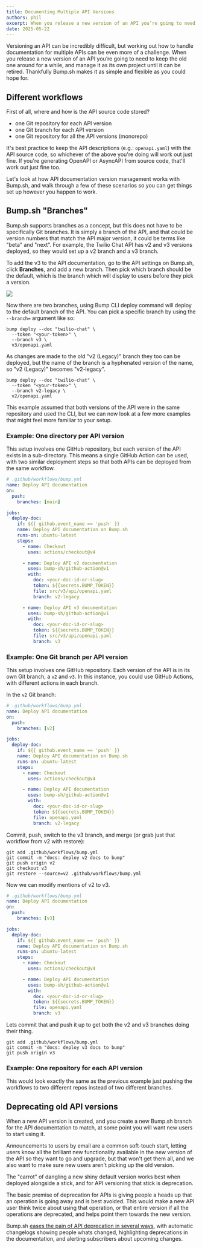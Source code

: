 ```yaml
---
title: Documenting Multiple API Versions
authors: phil
excerpt: When you release a new version of an API you’re going to need to keep the old one around for a while, and keep the documentation up to date until it can be retired.
date: 2025-05-22
---
```



Versioning an API can be incredibly difficult, but working out how to handle documentation for multiple APIs can be even more of a challenge. When you release a new version of an API you’re going to need to keep the old one around for a while, and manage it as its own project until it can be retired. Thankfully Bump.sh makes it as simple and flexible as you could hope for. 

## Different workflows

First of all, where and how is the API source code stored? 

- one Git repository for each API version
- one Git branch for each API version
- one Git repository for all the API versions (monorepo)

It's best practice to keep the API descriptions (e.g.: `openapi.yaml`) with the API source code, so whichever of the above you're doing will work out just fine. If you're generating OpenAPI or AsyncAPI from source code, that'll work out just fine too. 

Let's look at how API documentation version management works with Bump.sh, and walk through a few of these scenarios so you can get things set up however you happen to work.

## Bump.sh "Branches"

Bump.sh supports branches as a concept, but this does not have to be specifically Git branches. It is simply a branch of the API, and that could be version numbers that match the API major version, it could be terms like "beta" and "next". For example, the Twilio Chat API has v2 and v3 versions deployed, so they would set up a v2 branch and a v3 branch.

To add the v3 to the API documentation, go to the API settings on Bump.sh, click **Branches**, and add a new branch. Then pick which branch should be the default, which is the branch which will display to users before they pick a version.

![](/images/guides/documenting-multiple-versions/set-branches.png)

Now there are two branches, using Bump CLI deploy command will deploy to the default branch of the API. You can pick a specific branch by using the `--branch=` argument like so:

```shell
bump deploy --doc "twilio-chat" \
  --token "<your-token>" \
  --branch v3 \
  v3/openapi.yaml
```

As changes are made to the old "v2 (Legacy)" branch they too can be deployed, but the name of the branch is a hyphenated version of the name, so "v2 (Legacy)" becomes "v2-legacy".

```shell
bump deploy --doc "twilio-chat" \
  --token "<your-token>" \
  --branch v2-legacy \
  v2/openapi.yaml
```

This example assumed that both versions of the API were in the same repository and used the CLI, but we can now look at a few more examples that might feel more familiar to your setup.

### Example: One directory per API version

This setup involves one GitHub repository, but each version of the API exists in a sub-directory. This means a single GitHub Action can be used, with two similar deployment steps so that both APIs can be deployed from the same workflow.

```yaml
# .github/workflows/bump.yml
name: Deploy API documentation
on:
  push:
    branches: [main]

jobs:
  deploy-doc:
    if: ${{ github.event_name == 'push' }}
    name: Deploy API documentation on Bump.sh
    runs-on: ubuntu-latest
    steps:
      - name: Checkout
        uses: actions/checkout@v4

      - name: Deploy API v2 documentation
        uses: bump-sh/github-action@v1
        with:
          doc: <your-doc-id-or-slug>
          token: ${{secrets.BUMP_TOKEN}}
          file: src/v3/api/openapi.yaml
          branch: v2-legacy

      - name: Deploy API v3 documentation
        uses: bump-sh/github-action@v1
        with:
          doc: <your-doc-id-or-slug>
          token: ${{secrets.BUMP_TOKEN}}
          file: src/v3/api/openapi.yaml
          branch: v3
```

### Example: One Git branch per API version

This setup involves one GitHub repository. Each version of the API is in its own
Git branch, a `v2` and `v3`. In this instance, you could use GitHub Actions,
with different actions in each branch.

In the `v2` Git branch:

```yaml
# .github/workflows/bump.yml
name: Deploy API documentation
on:
  push:
    branches: [v2]

jobs:
  deploy-doc:
    if: ${{ github.event_name == 'push' }}
    name: Deploy API documentation on Bump.sh
    runs-on: ubuntu-latest
    steps:
      - name: Checkout
        uses: actions/checkout@v4

      - name: Deploy API documentation
        uses: bump-sh/github-action@v1
        with:
          doc: <your-doc-id-or-slug>
          token: ${{secrets.BUMP_TOKEN}}
          file: openapi.yaml
          branch: v2-legacy
```

Commit, push, switch to the v3 branch, and merge (or grab just that workflow from v2 with restore):

```shell
git add .github/workflows/bump.yml
git commit -m "docs: deploy v2 docs to bump"
git push origin v2
git checkout v3
git restore --source=v2 .github/workflows/bump.yml
```

Now we can modify mentions of v2 to v3.

```yaml
# .github/workflows/bump.yml
name: Deploy API documentation
on:
  push:
    branches: [v3]

jobs:
  deploy-doc:
    if: ${{ github.event_name == 'push' }}
    name: Deploy API documentation on Bump.sh
    runs-on: ubuntu-latest
    steps:
      - name: Checkout
        uses: actions/checkout@v4

      - name: Deploy API documentation
        uses: bump-sh/github-action@v1
        with:
          doc: <your-doc-id-or-slug>
          token: ${{secrets.BUMP_TOKEN}}
          file: openapi.yaml
          branch: v3
```

Lets commit that and push it up to get both the v2 and v3 branches doing their thing.

```shell
git add .github/workflows/bump.yml
git commit -m "docs: deploy v3 docs to bump"
git push origin v3
```

### Example: One repository for each API version

This would look exactly the same as the previous example just pushing the workflows to two different repos instead of two different branches.

## Deprecating old API versions

When a new API version is created, and you create a new Bump.sh branch for the API documentation to match, at some point you will want new users to start using it. 

Announcements to users by email are a common soft-touch start, letting users know all the brilliant new functionality available in the new version of the API so they want to go and upgrade, but that won't get them all, and we also want to make sure new users aren't picking up the old version. 

The "carrot" of dangling a new shiny default version works best when deployed alongside a stick, and for API versioning that stick is deprecation. 

The basic premise of deprecation for APIs is giving people a heads up that an operation is going away and is best avoided. This would make a new API user think twice about using that operation, or that entire version if all the operations are deprecated, and helps point them towards the new version.

Bump.sh [eases the pain of API deprecation in several ways](_guides/technical-writing/how-our-api-docs-can-ease-the-pain-of-api-deprecation.md), with automatic changelogs showing people whats changed, highlighting deprecations in the documentation, and alerting subscribers about upcoming changes.
